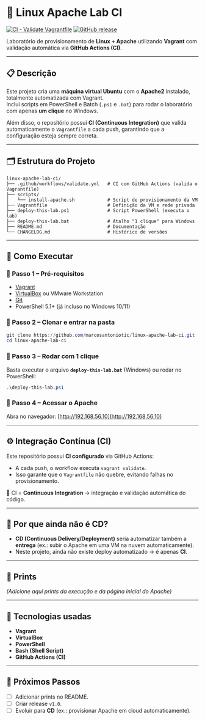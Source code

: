 # 🐧 Linux Apache Lab CI

[![CI - Validate Vagrantfile](https://github.com/marcosantoniotic/linux-apache-lab-ci/actions/workflows/validate.yml/badge.svg)](https://github.com/marcosantoniotic/linux-apache-lab-ci/actions)
[![GitHub release](https://img.shields.io/github/v/release/marcosantoniotic/linux-apache-lab-ci)](https://github.com/marcosantoniotic/linux-apache-lab-ci/releases)

Laboratório de provisionamento de **Linux + Apache** utilizando **Vagrant** com validação automática via **GitHub Actions (CI)**.

---

## 📋 Descrição

Este projeto cria uma **máquina virtual Ubuntu** com o **Apache2** instalado, totalmente automatizada com Vagrant.  
Inclui scripts em PowerShell e Batch (`.ps1` e `.bat`) para rodar o laboratório com apenas **um clique** no Windows.

Além disso, o repositório possui **CI (Continuous Integration)** que valida automaticamente o `Vagrantfile` a cada push, garantindo que a configuração esteja sempre correta.

---

## 🗂️ Estrutura do Projeto

```
linux-apache-lab-ci/
├── .github/workflows/validate.yml   # CI com GitHub Actions (valida o Vagrantfile)
├── scripts/
│   └── install-apache.sh            # Script de provisionamento da VM
├── Vagrantfile                      # Definição da VM e rede privada
├── deploy-this-lab.ps1              # Script PowerShell (executa o lab)
├── deploy-this-lab.bat              # Atalho "1 clique" para Windows
├── README.md                        # Documentação
└── CHANGELOG.md                     # Histórico de versões
```

---

## 🚀 Como Executar

### 🔹 Passo 1 – Pré-requisitos
- [Vagrant](https://developer.hashicorp.com/vagrant/downloads)  
- [VirtualBox](https://www.virtualbox.org/wiki/Downloads) ou VMware Workstation  
- [Git](https://git-scm.com/download/win)  
- PowerShell 5.1+ (já incluso no Windows 10/11)  

### 🔹 Passo 2 – Clonar e entrar na pasta
```powershell
git clone https://github.com/marcosantoniotic/linux-apache-lab-ci.git
cd linux-apache-lab-ci
```

### 🔹 Passo 3 – Rodar com 1 clique
Basta executar o arquivo **`deploy-this-lab.bat`** (Windows) ou rodar no PowerShell:

```powershell
.\deploy-this-lab.ps1
```

### 🔹 Passo 4 – Acessar o Apache
Abra no navegador: [http://192.168.56.10](http://192.168.56.10)

---

## ⚙️ Integração Contínua (CI)

Este repositório possui **CI configurado** via GitHub Actions:

- A cada push, o workflow executa `vagrant validate`.  
- Isso garante que o `Vagrantfile` não quebre, evitando falhas no provisionamento.  

📌 CI = **Continuous Integration** → integração e validação automática do código.  

---

## 🚫 Por que ainda não é CD?

- **CD (Continuous Delivery/Deployment)** seria automatizar também a **entrega** (ex.: subir o Apache em uma VM na nuvem automaticamente).  
- Neste projeto, ainda não existe deploy automatizado → é apenas **CI**.  

---

## 📸 Prints

*(Adicione aqui prints da execução e da página inicial do Apache)*

---

## 🧰 Tecnologias usadas
- **Vagrant**  
- **VirtualBox**  
- **PowerShell**  
- **Bash (Shell Script)**  
- **GitHub Actions (CI)**  

---

## 🔮 Próximos Passos
- [ ] Adicionar prints no README.  
- [ ] Criar release `v1.0`.  
- [ ] Evoluir para **CD** (ex.: provisionar Apache em cloud automaticamente).  
